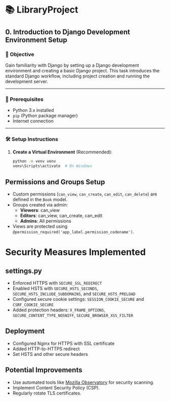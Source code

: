 # 📚 LibraryProject

## 0. Introduction to Django Development Environment Setup

### 🎯 Objective

Gain familiarity with Django by setting up a Django development environment and creating a basic Django project. This task introduces the standard Django workflow, including project creation and running the development server.

---

### 🧰 Prerequisites

- Python 3.x installed
- `pip` (Python package manager)
- Internet connection

---

### 🛠️ Setup Instructions

1. **Create a Virtual Environment** (Recommended):
   ```bash
   python -m venv venv
   venv\Scripts\activate  # On Windows

## Permissions and Groups Setup

- Custom permissions (`can_view`, `can_create`, `can_edit`, `can_delete`) are defined in the `Book` model.
- Groups created via admin:
  - **Viewers**: can_view
  - **Editors**: can_view, can_create, can_edit
  - **Admins**: All permissions
- Views are protected using `@permission_required('app_label.permission_codename')`.


# Security Measures Implemented

## settings.py
- Enforced HTTPS with `SECURE_SSL_REDIRECT`
- Enabled HSTS with `SECURE_HSTS_SECONDS`, `SECURE_HSTS_INCLUDE_SUBDOMAINS`, and `SECURE_HSTS_PRELOAD`
- Configured secure cookie settings: `SESSION_COOKIE_SECURE` and `CSRF_COOKIE_SECURE`
- Added protection headers: `X_FRAME_OPTIONS`, `SECURE_CONTENT_TYPE_NOSNIFF`, `SECURE_BROWSER_XSS_FILTER`

## Deployment
- Configured Nginx for HTTPS with SSL certificate
- Added HTTP-to-HTTPS redirect
- Set HSTS and other secure headers

## Potential Improvements
- Use automated tools like [Mozilla Observatory](https://observatory.mozilla.org/) for security scanning.
- Implement Content Security Policy (CSP).
- Regularly rotate TLS certificates.


